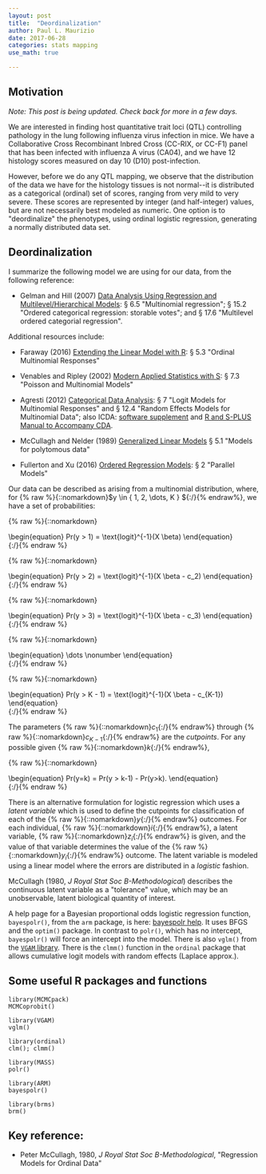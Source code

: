 ```yaml
---
layout: post
title:  "Deordinalization"
author: Paul L. Maurizio
date: 2017-06-28
categories: stats mapping
use_math: true

---
```


## Motivation

_Note: This post is being updated. Check back for more in a few days._

We are interested in finding host quantitative trait loci (QTL) controlling pathology in the lung following influenza virus infection in mice. We have a Collaborative Cross Recombinant Inbred Cross (CC-RIX, or CC-F1) panel that has been infected with influenza A virus (CA04), and we have 12 histology scores measured on day 10 (D10) post-infection.

However, before we do any QTL mapping, we observe that the distribution of the data we have for the histology tissues is not normal--it is distributed as a categorical (ordinal) set of scores, ranging from very mild to very severe. These scores are represented by integer (and half-integer) values, but are not necessarily best modeled as numeric. One option is to "deordinalize" the phenotypes, using ordinal logistic regression, generating a normally distributed data set.

## Deordinalization

I summarize the following model we are using for our data, from the following reference: 

* Gelman and Hill (2007) [Data Analysis Using Regression and Multilevel/Hierarchical Models](https://doi.org/10.1017/CBO9780511790942.008): &sect; 6.5 "Multinomial regression"; &sect; 15.2 "Ordered categorical regression: storable votes"; and &sect; 17.6 "Multilevel ordered categorial regression".

Additional resources include:

* Faraway (2016) [Extending the Linear Model with R](https://www.crcpress.com/Extending-the-Linear-Model-with-R-Generalized-Linear-Mixed-Effects-and/Faraway/p/book/9781498720960): &sect; 5.3 "Ordinal Multinomial Responses"

* Venables and Ripley (2002) [Modern Applied Statistics with S](http://www.springer.com/us/book/9780387954578): &sect; 7.3 "Poisson and Multinomial Models"

* Agresti (2012) [Categorical Data Analysis](http://www.wiley.com/WileyCDA/WileyTitle/productCd-0470463635.html): &sect; 7 "Logit Models for Multinomial Responses" and &sect; 12.4 "Random Effects Models for Multinomial Data"; also ICDA: [software supplement](http://www.stat.ufl.edu/~aa/cda/software.html) and [R and S-PLUS Manual to Accompany CDA](https://web.archive.org/web/20151002190955/https://home.comcast.net/~lthompson221/Splusdiscrete2.pdf).

* McCullagh and Nelder (1989) [Generalized Linear Models](https://www.crcpress.com/Generalized-Linear-Models-Second-Edition/McCullagh-Nelder/p/book/9780412317606) &sect; 5.1 "Models for polytomous data"

* Fullerton and Xu (2016) [Ordered Regression Models](http://www.crcnetbase.com/doi/book/10.1201/b20060): &sect; 2 "Parallel Models"

Our data can be described as arising from a multinomial distribution, where, for {% raw %}{::nomarkdown}$y \in \{ 1, 2, \dots, K \} ${:/}{% endraw%}, we have a set of probabilities:

{% raw %}{::nomarkdown}
    <div>
    \begin{equation}
	Pr(y > 1) = \text{logit}^{-1}(X \beta)
	\end{equation}
    </div>
{:/}{% endraw %}

{% raw %}{::nomarkdown}
    <div>
    \begin{equation}
	Pr(y > 2) = \text{logit}^{-1}(X \beta - c_2)
	\end{equation}
    </div>
{:/}{% endraw %}

{% raw %}{::nomarkdown}
    <div>
    \begin{equation}
	Pr(y > 3) = \text{logit}^{-1}(X \beta - c_3)
	\end{equation}
    </div>
{:/}{% endraw %}

{% raw %}{::nomarkdown}
    <div>
    \begin{equation}
	\dots \nonumber
	\end{equation}
    </div>
{:/}{% endraw %}

{% raw %}{::nomarkdown}
    <div>
    \begin{equation}
	Pr(y > K - 1) = \text{logit}^{-1}(X \beta - c_{K-1})
	\end{equation}
    </div>
{:/}{% endraw %}

The parameters {% raw %}{::nomarkdown}$c_1${:/}{% endraw%} through {% raw %}{::nomarkdown}$c_{K-1}${:/}{% endraw%} are the *cutpoints*. For any possible given {% raw %}{::nomarkdown}$k${:/}{% endraw%},

{% raw %}{::nomarkdown}
    <div>
    \begin{equation}
	Pr(y=k) = Pr(y > k-1) - Pr(y>k).
	\end{equation}
    </div>
{:/}{% endraw %}

There is an alternative formulation for logistic regression which uses a *latent variable* which is used to define the cutpoints for classification of each of the {% raw %}{::nomarkdown}$y${:/}{% endraw%} outcomes. For each individual, {% raw %}{::nomarkdown}$i${:/}{% endraw%}, a latent variable, {% raw %}{::nomarkdown}$z_i${:/}{% endraw%} is given, and the value of that variable determines the value of the {% raw %}{::nomarkdown}$y_i${:/}{% endraw%} outcome. The latent variable is modeled using a linear model where the errors are distributed in a *logistic* fashion.

McCullagh (1980, *J Royal Stat Soc B-Methodological*) describes the continuous latent variable as a "tolerance" value, which may be an unobservable, latent biological quantity of interest. 

A help page for a Bayesian proportional odds logistic regression function, `bayespolr()`, from the `arm` package, is here: [bayespolr help](https://www.rdocumentation.org/packages/arm/versions/1.9-3/topics/bayespolr). It uses BFGS and the `optim()` package. In contrast to `polr()`, which has no intercept, `bayespolr()` will force an intercept into the model. There is also `vglm()` from the [`VGAM` library](https://www.stat.auckland.ac.nz/~yee/VGAM/). There is the `clmm()` function in the `ordinal` package that allows cumulative logit models with random effects (Laplace approx.). 

## Some useful R packages and functions

```
library(MCMCpack)
MCMCoprobit()

library(VGAM)
vglm()

library(ordinal)
clm(); clmm()

library(MASS)
polr()

library(ARM)
bayespolr()

library(brms)
brm()
```

## Key reference:

* Peter McCullagh, 1980, *J Royal Stat Soc B-Methodological*, "Regression Models for Ordinal Data"

